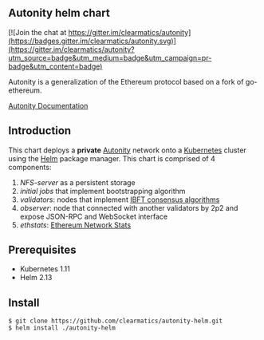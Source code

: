 ## Autonity helm chart

[![Join the chat at https://gitter.im/clearmatics/autonity](https://badges.gitter.im/clearmatics/autonity.svg)](https://gitter.im/clearmatics/autonity?utm_source=badge&utm_medium=badge&utm_campaign=pr-badge&utm_content=badge)

Autonity is a generalization of the Ethereum protocol based on a fork of go-ethereum.

[Autonity Documentation](https://docs.autonity.io)

## Introduction

This chart deploys a **private** [Autonity](https://www.autonity.io/) network onto a [Kubernetes](http://kubernetes.io) cluster using the [Helm](https://helm.sh) package manager. This chart is comprised of 4 components:

1. *NFS-server* as a persistent storage
1. *initial jobs* that implement bootstrapping algorithm
1. *validators*: nodes that implement [IBFT consensus algorithms](https://docs.autonity.io/IBFT/index.html)
1. *observer*: node that connected with another validators by 2p2 and expose JSON-RPC and WebSocket interface
1. *ethstats*: [Ethereum Network Stats](https://github.com/cubedro/eth-netstats)

## Prerequisites

* Kubernetes 1.11
* Helm 2.13


## Install

```console
$ git clone https://github.com/clearmatics/autonity-helm.git
$ helm install ./autonity-helm
```